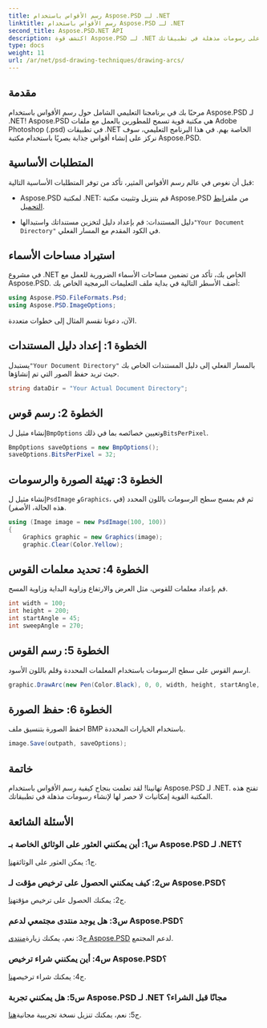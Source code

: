 ```yaml
---
title: رسم الأقواس باستخدام Aspose.PSD لـ .NET
linktitle: رسم الأقواس باستخدام Aspose.PSD لـ .NET
second_title: Aspose.PSD.NET API
description: اكتشف قوة Aspose.PSD لـ .NET في رسم الأقواس دون عناء. اتبع برنامجنا التعليمي خطوة بخطوة للحصول على رسومات مذهلة في تطبيقاتك.
type: docs
weight: 11
url: /ar/net/psd-drawing-techniques/drawing-arcs/
---
```

## مقدمة

مرحبًا بك في برنامجنا التعليمي الشامل حول رسم الأقواس باستخدام Aspose.PSD لـ .NET! Aspose.PSD هي مكتبة قوية تسمح للمطورين بالعمل مع ملفات Adobe Photoshop (.psd) في تطبيقات .NET الخاصة بهم. في هذا البرنامج التعليمي، سوف نركز على إنشاء أقواس جذابة بصريًا باستخدام مكتبة Aspose.PSD.

## المتطلبات الأساسية

قبل أن نغوص في عالم رسم الأقواس المثير، تأكد من توفر المتطلبات الأساسية التالية:

- Aspose.PSD لمكتبة .NET: قم بتنزيل وتثبيت مكتبة Aspose.PSD من ملف[رابط التحميل](https://releases.aspose.com/psd/net/).

-  دليل المستندات: قم بإعداد دليل لتخزين مستنداتك واستبدالها`"Your Document Directory"` في الكود المقدم مع المسار الفعلي.

## استيراد مساحات الأسماء

في مشروع .NET الخاص بك، تأكد من تضمين مساحات الأسماء الضرورية للعمل مع Aspose.PSD. أضف الأسطر التالية في بداية ملف التعليمات البرمجية الخاص بك:

```csharp
using Aspose.PSD.FileFormats.Psd;
using Aspose.PSD.ImageOptions;
```

الآن، دعونا نقسم المثال إلى خطوات متعددة.

## الخطوة 1: إعداد دليل المستندات

 يستبدل`"Your Document Directory"` بالمسار الفعلي إلى دليل المستندات الخاص بك حيث تريد حفظ الصور التي تم إنشاؤها.

```csharp
string dataDir = "Your Actual Document Directory";
```

## الخطوة 2: رسم قوس

 إنشاء مثيل ل`BmpOptions` وتعيين خصائصه بما في ذلك`BitsPerPixel`.

```csharp
BmpOptions saveOptions = new BmpOptions();
saveOptions.BitsPerPixel = 32;
```

## الخطوة 3: تهيئة الصورة والرسومات

 إنشاء مثيل ل`PsdImage` و`Graphics`، ثم قم بمسح سطح الرسومات باللون المحدد (في هذه الحالة، الأصفر).

```csharp
using (Image image = new PsdImage(100, 100))
{
    Graphics graphic = new Graphics(image);
    graphic.Clear(Color.Yellow);
```

## الخطوة 4: تحديد معلمات القوس

قم بإعداد معلمات للقوس، مثل العرض والارتفاع وزاوية البداية وزاوية المسح.

```csharp
int width = 100;
int height = 200;
int startAngle = 45;
int sweepAngle = 270;
```

## الخطوة 5: رسم القوس

ارسم القوس على سطح الرسومات باستخدام المعلمات المحددة وقلم باللون الأسود.

```csharp
graphic.DrawArc(new Pen(Color.Black), 0, 0, width, height, startAngle, sweepAngle);
```

## الخطوة 6: حفظ الصورة

احفظ الصورة بتنسيق ملف BMP باستخدام الخيارات المحددة.

```csharp
image.Save(outpath, saveOptions);
```

## خاتمة

تهانينا! لقد تعلمت بنجاح كيفية رسم الأقواس باستخدام Aspose.PSD لـ .NET. تفتح هذه المكتبة القوية إمكانيات لا حصر لها لإنشاء رسومات مذهلة في تطبيقاتك.

## الأسئلة الشائعة

### س1: أين يمكنني العثور على الوثائق الخاصة بـ Aspose.PSD لـ .NET؟

 ج1: يمكن العثور على الوثائق[هنا](https://reference.aspose.com/psd/net/).

### س2: كيف يمكنني الحصول على ترخيص مؤقت لـ Aspose.PSD؟

 ج2: يمكنك الحصول على ترخيص مؤقت[هنا](https://purchase.aspose.com/temporary-license/).

### س3: هل يوجد منتدى مجتمعي لدعم Aspose.PSD؟

 ج3: نعم، يمكنك زيارة[منتدى Aspose.PSD](https://forum.aspose.com/c/psd/34) لدعم المجتمع.

### س4: أين يمكنني شراء ترخيص Aspose.PSD؟

 ج4: يمكنك شراء ترخيص[هنا](https://purchase.aspose.com/buy).

### س5: هل يمكنني تجربة Aspose.PSD لـ .NET مجانًا قبل الشراء؟

 ج5: نعم، يمكنك تنزيل نسخة تجريبية مجانية[هنا](https://releases.aspose.com/).
